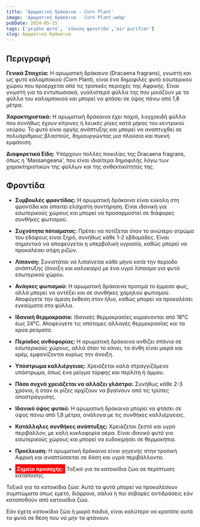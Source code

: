 ```yaml
---
title: 'Αρωματική δράκαινα - Corn Plant'
image: 'Αρωματική δράκαινα - Corn Plant.webp'
pubDate: 2024-05-15
tags: ['μεγάλο φυτό', 'εύκολη φροντίδα','air purifier']
slug: Αρωματική-δράκαινα
---
```


**Περιγραφή**
----------------
**Γενικά Στοιχεία:**
Η αρωματική δράκαινα (Dracaena fragrans), γνωστή και ως φυτό καλαμποκιού (Corn Plant), είναι ένα δημοφιλές φυτό εσωτερικού χώρου που προέρχεται από τις τροπικές περιοχές της Αφρικής. Είναι γνωστή για τα εντυπωσιακά, γυαλιστερά φύλλα της που μοιάζουν με τα φύλλα του καλαμποκιού και μπορεί να φτάσει σε ύψος πάνω από 1,8 μέτρα.

**Χαρακτηριστικά:**
Η αρωματική δράκαινα έχει παχιά, λογχοειδή φύλλα που συνήθως έχουν κίτρινες ή λευκές ρίγες κατά μήκος του κεντρικού νεύρου. Το φυτό είναι αργής ανάπτυξης και μπορεί να αναπτυχθεί σε πολυάριθμους βλαστούς, δημιουργώντας μια πλούσια και πυκνή εμφάνιση.

**Διαφορετικά Είδη:**
Υπάρχουν πολλές ποικιλίες της Dracaena fragrans, όπως η 'Massangeana', που είναι ιδιαίτερα δημοφιλής λόγω των χαρακτηριστικών της φύλλων και της ανθεκτικότητάς της.

**Φροντίδα**
--------------

* **Συμβουλές φροντίδας:** Η αρωματική δράκαινα είναι εύκολη στη φροντίδα και απαιτεί ελάχιστη συντήρηση. Είναι ιδανική για εσωτερικούς χώρους και μπορεί να προσαρμοστεί σε διάφορες συνθήκες φωτισμού.

* **Συχνότητα πότισματος:** Πρέπει να ποτίζεται όταν το ανώτερο στρώμα του εδάφους είναι ξηρό, συνήθως κάθε 1-2 εβδομάδες. Είναι σημαντικό να αποφεύγεται η υπερβολική υγρασία, καθώς μπορεί να προκαλέσει σήψη ριζών.

* **Λίπανση:** Συνιστάται να λιπαίνεται κάθε μήνα κατά την περίοδο ανάπτυξης (άνοιξη και καλοκαίρι) με ένα υγρό λίπασμα για φυτά εσωτερικού χώρου.

* **Ανάγκες φωτισμού:** Η αρωματική δράκαινα προτιμά το έμμεσο φως, αλλά μπορεί να αντέξει και σε συνθήκες χαμηλού φωτισμού. Αποφύγετε την άμεση έκθεση στον ήλιο, καθώς μπορεί να προκαλέσει εγκαύματα στα φύλλα.

* **Ιδανική θερμοκρασία:** Ιδανικές θερμοκρασίες κυμαίνονται από 18°C έως 24°C. Αποφεύγετε τις απότομες αλλαγές θερμοκρασίας και τα κρύα ρεύματα.

* **Περίοδος ανθοφορίας:** Η αρωματική δράκαινα ανθίζει σπάνια σε εσωτερικούς χώρους, αλλά όταν το κάνει, τα άνθη είναι μικρά και κρέμ, εμφανίζονται κυρίως την άνοιξη.

* **Υπόστρωμα καλλιέργειας:** Χρειάζεται καλά στραγγιζόμενο υπόστρωμα, όπως ένα μείγμα τύρφης και περλίτη ή άμμου.

* **Πόσο συχνά χρειάζεται να αλλάζει γλάστρα:** Συνήθως κάθε 2-3 χρόνια, ή όταν οι ρίζες αρχίζουν να βγαίνουν από τις τρύπες αποστράγγισης.

* **Ιδανικό ύψος φυτού:** Η αρωματική δράκαινα μπορεί να φτάσει σε ύψος πάνω από 1,8 μέτρα, ανάλογα με τις συνθήκες καλλιέργειας.

* **Κατάλληλες συνθήκες ανάπτυξης:** Χρειάζεται ζεστό και υγρό περιβάλλον, με καλή κυκλοφορία αέρα. Είναι ιδανικό φυτό για εσωτερικούς χώρους και μπορεί να ευδοκιμήσει σε θερμοκήπια.

* **Προέλευση:** Η αρωματική δράκαινα είναι γηγενής στην τροπική Αφρική και αναπτύσσεται σε δάση και υγρά περιβάλλοντα.

 * **<mark style="background: red; color:white; padding:0.25rem">Σημείο προσοχής:</mark>**
Τοξικό για τα κατοικίδια ζώα σε περίπτωση κατάποσης.

Τοξικό για τα κατοικίδια ζώα: Αυτά τα φυτά μπορεί να προκαλέσουν συμπτώματα όπως εμετό, διάρροια, σάλια ή πιο σοβαρές αντιδράσεις εάν καταποθούν από κατοικίδια ζώα.

Εάν έχετε κατοικίδια ζώα ή μικρά παιδιά, είναι καλύτερο να κρατάτε αυτά τα φυτά σε θέση που να μην τα φτάνουν.
